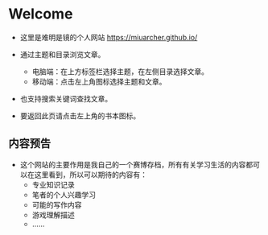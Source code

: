 # Welcome 

- 这里是难明是镜的个人网站 <https://miuarcher.github.io/>

- 通过主题和目录浏览文章。
    - 电脑端：在上方标签栏选择主题，在左侧目录选择文章。
    - 移动端：点击左上角图标选择主题和文章。
- 也支持搜索关键词查找文章。
- 要返回此页请点击左上角的书本图标。

## 内容预告
- 这个网站的主要作用是我自己的一个赛博存档，所有有关学习生活的内容都可以在这里看到，所以可以期待的内容有：
    - 专业知识记录
    - 笔者的个人兴趣学习
    - 可能的写作内容
    - 游戏理解描述
    - ……

<script src="https://giscus.app/client.js"
        data-repo="Miuarcher/Miuarcher.github.io"
        data-repo-id="R_kgDOPo7_XA"
        data-category="Announcements"
        data-category-id="DIC_kwDOPo7_XM4Cu7Pw"
        data-mapping="pathname"
        data-strict="0"
        data-reactions-enabled="1"
        data-emit-metadata="0"
        data-input-position="bottom"
        data-theme="preferred_color_scheme"
        data-lang="zh-CN"
        crossorigin="anonymous"
        async>
</script>